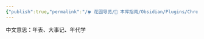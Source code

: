 ```yaml
---
{"publish":true,"permalink":"/🍀 花园导览/🧰 本库指南/Obsidian/Plugins/Chronology.md","title":"Chronology","created":"2023-01-23","modified":"2023-03-14","published":"2025-07-10T20:59:50.870+08:00","tags":["obsidian插件"],"cssclasses":""}
---
```



中文意思：年表、大事记、年代学